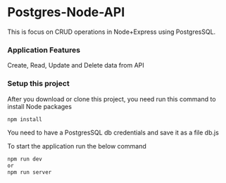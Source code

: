# Postgres-Node-API

This is focus on CRUD operations in Node+Express using PostgresSQL.

### Application Features

Create, Read, Update and Delete data from API

### Setup this project

After you download or clone this project, you need run this command to install Node packages

```sh
npm install
```

You need to have a PostgresSQL db credentials and save it as a file db.js

To start the application run the below command

```sh
npm run dev
or
npm run server
```
